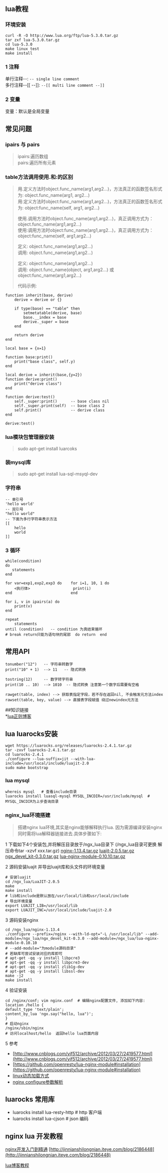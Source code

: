 ## lua教程

### 环境安装
	curl -R -O http://www.lua.org/ftp/lua-5.3.0.tar.gz
	tar zxf lua-5.3.0.tar.gz
	cd lua-5.3.0
	make linux test
	make install


### 1 注释
单行注释--: `-- single line comment`  
多行注释--[[  --]]: `--[[ multi line comment --]]`


### 2 变量
变量：默认是全局变量

## 常见问题
### ipairs 与 pairs
>ipairs:遍历数组  
>pairs:遍历所有元素

### table方法调用使用.和:的区别 
>用.定义方法时object.func_name(arg1,arg2...)，方法真正的函数签名形式为: object.func_name(arg1, arg2...)  
>用:定义方法时object:func_name(arg1,arg2...)，方法真正的函数签名形式为: object:func_name(self, arg1, arg2...) 
>
>使用.调用方法时object.func_name(arg1,arg2...)，真正调用方式为：object.func_name(arg1,arg2...)  
>使用:调用方法时object:func_name(arg1,arg2...)，真正调用方式为：object:func_name(self, arg1,arg2...)  
>
>定义: object.func_name(arg1,arg2...)  
>调用: object.func_name(arg1,arg2...)  
>
>定义: object:func_name(arg1,arg2...)  
>调用: object.func_name(object, arg1,arg2...) 或 object:func_name(arg1,arg2...)  
>
> 代码示例:
>
	function inherit(base, derive)
	    derive = derive or {}
> 
	    if type(base) == "table" then
	        setmetatable(derive, base)
	        base.__index = base
	        derive._super = base
	    end 
>
	    return derive
	end
>	
	local base = {x=1}
>	
	function base:print()
	    print("base class", self.y)
	end
>	
	local derive = inherit(base,{y=2})
	function derive:print() 
	    print("derive class")
	end
>	
	function derive:test()
	    self._super:print()      -- base class nil
	    self._super.print(self)  -- base class 2
	    self.print()             -- derive class
	end
>	
	derive:test()


### lua模块包管理器安装
>sudo apt-get install luarcoks

### 装mysql库
>sudo apt-get install lua-sql-msyql-dev


### 字符串
	
	-- 单引号
	'hello world'
	-- 双引号
	"hello world"
	-- 下面为多行字符串表示方法
	[[                           
		hello
		world
	]]

### 3 循环	
	while(condition)
	do
	   statements
	end
	
	for var=exp1,exp2,exp3 do    for i=1, 10, 1 do  
    	<执行体>  					print(i)
	end  						 end
	
	for i, v in ipairs(a) do
		print(v)
	end 

	repeat	
		statements
	until (condition)   -- condition 为真结束循环
	# break return只能为语句块的尾部  do return  end 


## 常用API
	
	tonumber("12")   -- 字符串转数字
	print("10" + 1)  --> 11   -- 隐式转换 

	tostring(12)     -- 数字转字符串
	print(10 .. 10)  --> 1010  -- 隐式转换 注意第一个数字后需要有空格 

	rawget(table, index) --> 获取表指定字段，若不存在返回nil, 不会触发元方法index
	rawset(table, key, value) --> 直接表字段赋值 绕过newindex元方法	

##知识链接  
*[lua正则博客](http://www.cnblogs.com/meamin9/p/4502461.html)



## lua luarocks安装
```
wget https://luarocks.org/releases/luarocks-2.4.1.tar.gz
tar -zxvf luarocks-2.4.1.tar.gz
cd luarocks-2.4.1
./configure --lua-suffix=jit --with-lua-include=/usr/local/include/luajit-2.0
sudo make bootstrap
```

### lua mysql
```
whereis mysql   # 查看include目录
luarocks install luasql-mysql MYSQL_INCDIR=/usr/include/mysql  # MYSQL_INCDIR为上步查询目录
```
### nginx_lua环境搭建
>搭建nginx lua环境,其实是nginx能够解释执行lua. 因为需源编译安装nginx同时需将lua解释器链接进去.具体步骤如下:   

1 下载如下4个安装包,并将解压目录放于/ngx_lua目录下 (/ngx_lua目录可更换 解压命令tar -xzvf xxx.tar.gz)
[nginx-1.13.4.tar.gz](http://nginx.org/download/nginx-1.13.4.tar.gz)
[luajit-2.0.5.tar.gz](http://luajit.org/download/LuaJIT-2.0.5.tar.gz)
[ngx_devel_kit-0.3.0.tar.gz](https://codeload.github.com/simpl/ngx_devel_kit/tar.gz/v0.3.0)
[lua-nginx-module-0.10.10.tar.gz](https://codeload.github.com/openresty/lua-nginx-module/tar.gz/v0.10.10)

2 源码安装luajit 并导出luajit库和头文件的环境变量
```
# 安装luajit    
cd /ngx_lua/LuaJIT-2.0.5
make 
make install
# lib和include是默认放在/usr/local/lib和usr/local/include
# 导出环境变量
export LUAJIT_LIB=/usr/local/lib    
export LUAJIT_INC=/usr/local/include/luajit-2.0  
```
   
3 源码安装nginx
```
cd /ngx_lua/nginx-1.13.4
./configure --prefix=/nginx --with-ld-opt="-L /usr/local/lib" --add-module=/ngx_lua/ngx_devel_kit-0.3.0 --add-module=/ngx_lua/lua-nginx-module-0.10.10
# --add-module="为module源码目录"
# 若缺库可尝试安装对应的库即可
# apt-get -qq -y install libpcre3
# apt-get -qq -y install libpcre3-dev
# apt-get -qq -y install zlib1g-dev
# apt-get -qq -y install libssl-dev
make -j2
make install
```

4 验证安装
```
cd /nginx/conf; vim nginx.conf  # 编辑nginx配置文件, 添加如下内容:
location /hello { 
default_type 'text/plain'; 
content_by_lua 'ngx.say("hello, lua")'; 
}
# 启动nginx
/nginx/sbin/nginx
# 访问localhost/hello  返回hello lua页面内容
```

5 参考
* [http://www.cnblogs.com/yjf512/archive/2012/03/27/2419577.html](http://www.cnblogs.com/yjf512/archive/2012/03/27/2419577.html)
* [https://github.com/openresty/lua-nginx-module#installation](https://github.com/openresty/lua-nginx-module#installation)
* [linux动态加载方式](http://blog.csdn.net/pa5201314/article/details/44876931)
* [nginx configure参数解析](http://www.cnblogs.com/felixzh/p/6283791.html)


## luarocks 常用库
* luarocks install lua-resty-http   # http 客户端
* luarocks install lua-cjson      # json 编码

## nginx lua 开发教程
[nginx开发入门到精通](http://tengine.taobao.org/book/)
[http://jinnianshilongnian.iteye.com/blog/2186448](http://jinnianshilongnian.iteye.com/blog/2186448)


[lua博客教程](http://www.cnblogs.com/stephen-liu74/archive/2012/07/30/2487201.html)